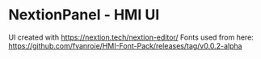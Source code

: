 # NextionPanel - HMI UI

UI created with https://nextion.tech/nextion-editor/
Fonts used from here: https://github.com/fvanroie/HMI-Font-Pack/releases/tag/v0.0.2-alpha